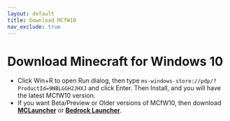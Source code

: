 ```yaml
---
layout: default
title: Download MCfW10
nav_exclude: true
---
```


# Download Minecraft for Windows 10

* Click Win+R to open Run dialog, then type `ms-windows-store://pdp/?ProductId=9NBLGGH2JHXJ` and click Enter. Then Install, and you will have the latest MCfW10 version.
* If you want Beta/Preview or Older versions of MCfW10, then download [**MCLauncher**](https://github.com/MCMrARM/mc-w10-version-launcher) or [**Bedrock Launcher**](https://bedrock-launcher.github.io/).
